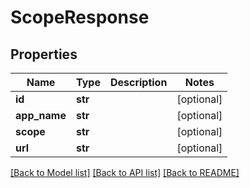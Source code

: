 # ScopeResponse

## Properties
Name | Type | Description | Notes
------------ | ------------- | ------------- | -------------
**id** | **str** |  | [optional] 
**app_name** | **str** |  | [optional] 
**scope** | **str** |  | [optional] 
**url** | **str** |  | [optional] 

[[Back to Model list]](../README.md#documentation-for-models) [[Back to API list]](../README.md#documentation-for-api-endpoints) [[Back to README]](../README.md)

